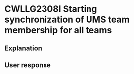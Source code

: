 # CWLLG2308I Starting synchronization of UMS team membership for all teams

## Explanation

## User response